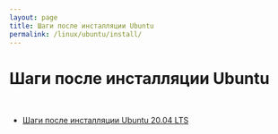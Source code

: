 ```yaml
---
layout: page
title: Шаги после инсталляции Ubuntu
permalink: /linux/ubuntu/install/
---
```


# Шаги после инсталляции Ubuntu

<br/>


<ul>
    <li><a href="/linux/ubuntu/install/steps-after-installation-ubuntu-20.04-lts/">Шаги после инсталляции Ubuntu 20.04 LTS</a>
    </li>

<!--

    <li><a href="/linux/ubuntu/install/steps-after-installation-ubuntu-14/">Шаги после инсталляции Ubuntu 14</a>
    </li>

-->

</ul>
